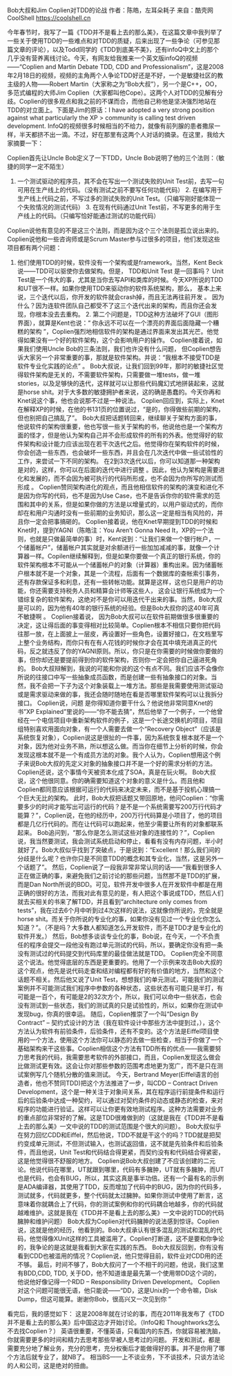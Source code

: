 Bob大叔和Jim Coplien对TDD的论战
作者：陈皓，左耳朵耗子
来自：酷壳网 CoolShell https://coolshell.cn

今年春节时，我写了一篇《TDD并不是看上去的那么美》，在这篇文章中我列举了一些关于使用TDD的一些难点和对TDD的质疑，后来出现了一些争论（可参见那篇文章的评论），以及Todd同学的《TDD到底美不美》，还有infoQ中文上的那个几乎没有营养离线讨论。今天，有网友给我推来一个英文版infoQ的视频——“Coplien and Martin Debate TDD, CDD and Professionalism”，这是2008年2月18日的视频，视频的主角两个人争论TDD好还是不好，一个是敏捷社区的教主级的人物——Robert Martin（大家称之为“Bob大叔”），另一个是C++，OO，多范式编程的大师Jim Coplien（大家都叫他Cope）。这两个人对TDD的见解有分歧。Coplien的很多观点和我之前的不谋而合，而他自己称他是坚决强烈地站在TDD的对立面上。下面是Jim的原话：I have adopted a very strong position against what particularly the XP > community is calling test driven development.
InfoQ的视频很多时候相当的不给力，就像有前列腺的患者撒尿一样，半天都挤不出一滴。不过，好在那里有这两个人对话的摘录。在这里，我给大家摘要一下：

Coplien首先让Uncle Bob定义了一下TDD，Uncle Bob说明了他的三个法则：（敏捷的同学一定不陌生）
1. 一个测试驱动的程序员，其不会在写出一个测试失败的Unit Test前，去写一句可用在生产线上的代码。（没有测试之前不要写任何功能代码） 2. 在编写用于生产线上代码之前，不写过多的测试失败的Unit Test。（只编写刚好能体现一个失败情况的测试代码） 3. 在现有代码通过Unit Test前，不写更多的用于生产线上的代码。（只编写恰好能通过测试的功能代码）

Coplien说他有意见的不是这三个法则，而是因为这个三个法则是孤立说出来的。Coplien说他和一些咨询师或是Scrum Master参与过很多的项目，他们发现这些项目都有两个问题：
1. 他们使用TDD的时候，软件没有一个架构或是framework。当然，Kent Beck说——TDD可以驱使你去做架构。但是， TDD和Unit Test 是一回事吗？ Unit Test是一个伟大的事，尤其是当你去写API和类库的时候。今天XP所说的TDD和UT很不一样。如果你使用TDD来驱动你的软件系统架构，那么， 基本上来说，三个迭代以后，你开发的软件就会crash掉，而且无法再往前开发 。 因为什么？因为连软件团队自己都受不了这三个迭代出来的架构，而且你还会发现，你根本没去去重构。 2. 第二个问题是，TDD这种方法破坏了GUI（图形界面），就算是Kent也说：“ 你永远不可以在一个漂亮的界面后面隐藏一个糟糕的架构 ”，Coplien强烈地相信软件的架构是通过界面来发出其光芒。他觉得如果没有一个好的软件架构，这个会影响用户的操作。
Coplien接着说，如果我们使用Uncle Bob的三条法则，我们也许没有什么问题， 但Coplien想告诉大家另一个非常重要的事，那就是软件架构。并说：“我根本不接受TDD是软件专业化实践的论点” 。
Bob大叔说，让我们回到99年，那时的敏捷社区觉得软件架构是无关的，不需要软件架构，只需要做一堆tests，做一堆stories，以及足够快的迭代，这样就可以让那些代码魔幻式地拼装起来，这就是horse shit。对于大多数的敏捷拥护者来说，这的确是愚蠢的。今天你再和Knet说这个事，他也会说那不过是一种说法。
Coplien回应到，实际上，Knet在解释XP的时候，在他的书131页的位置说过，“是的，你得做些前期的架构，但也别把自己搞乱了”。
Bob大叔把话题转回来，继续聊关于架构方面的事，他说软件的架构很重要，他也写很一些关于架构的书，他说他也是一个架构方面的怪才，但是他认为架构自己并不会形成软件的所有的外表。他觉得好的软件架构和设计能力应该出现在若干次迭代之后。他觉得你在架构软件的时候，你会创造一些东西，也会破坏一些东西，并且会在几次迭代中做一些试验性的工作，来尝试一下不同的架构。 在2到3次迭代以后，你可以知道那一种架构是对的，这样，你可以在后面的迭代中进行调整 。因此，他认为架构是需要进化和发展的，而不会因为被可执行的代码所形成，也不会因为你所写的测试而形成 。
Coplien赞同架构进化的观点，而且他相信软件的架构的演变和进化不是因为你写的代码，也不是因为Use Case，也不是告诉你你的软件需求的范围和其中的关系，但是如果你做的方法是以增量式的，以用户驱动式的，而你却在和用户沟通时没有一些前期的业务知识，那么这一定是相当有风险的，并且你一定会把事搞砸的。
Coplien接着说，他在Knet早期提到TDD的时候和Knet时，提到YAGNI（陈皓注：You Aren’t Gonna Need It，XP的一个法则，也就是只做最简单的事）时，Kent说到：“让我们来做一个银行帐户，一个储蓄帐户”，储蓄帐户其实就是对余额进行一些加加减减的事，就像一个计算器一样。Copilen继续解释到，但是如果你要做一个真正的银行系统，你的软件架构根本不可能从一个储蓄帐户的对象（计算器）重构出来。因为储蓄帐户根本就不是一个对象，其是一个流程，后面有一个数据库的查帐索引事务，还有存款保证多和利息，还有一些转帐功能。就算是这样，这也只是用户的功能，你还需要支持税务人员和精算会计师等这些人， 这会让银行系统成为一个错综复杂的软件架构，这绝对不是你可以用迭代干出来的事。当然，Bob大叔是可以的，因为他有40年的银行系统的经验。但是Bob大叔你的这40年可真不敏捷啊 。
Coplien接着说， 因为Bob大叔可以在软件前期做很多很重要的决定，这让得后面的事变得相对比较简单。Coplien根本不相信只要你把代码往那一放，在上面披上一层皮，再设置好一些角色，设置好接口，在文档里写上整个业务结构，而你只有在有人花钱的时候你才会在其中填充进真正的代码，反之就违反了你的YAGNI原则。所以，你只是在你需要的时候做你要做的事，但你却还是要提前得到你的软件架构，否则你一定会把你自己逼进死角的。
Bob大叔辩解到，我说的可能和你说的这个有点不同。我们应该不会像你所说的往接口中写一些抽象成员函数，而是创建一些有抽象接口的对象。当然，我不会把一下子为这个对象装载上一堆方法。那些是我需要使用测试驱动或是需求驱动来做的事，我还会随时随地在看是否哪里软件架构可以让我拆分接口。
Coplien说，问题 是你得知道你要干什么？他说他非常同意Knet的书”XP Explained”里说的——“你不能去猜”，然后他举了一个例子，一个他曾经在一个电信项目中重新架构软件的例子，这是一个长途交换机的项目，项目组特别喜欢用面向对象，有一个人需要去做一个“Recovery Object”（应该是系统恢复对象），Coplien说这是很扯的一件事，因为系统恢复根本就不是一个对象，因为他对业务不熟，所以想这么做。而当你在细节上分析的时候，你会发现这根本就不是一个有成员方法的对象。我个人认为，Coplien想用这个例子来说Bob大叔的先定义对象的抽象接口并不是一个好的需求分析的方法。Coplien还说，这个事情今天被资本化成了SOA，真是在玩火啊。
Bob大叔说，这个他很同意。你的确需要知道这个对象的意义是什么。而且他和Coplien都同意应该根据可运行的代码来决定未来，而不是基于投机心理搞一个巨大无比的架构。
此时，Bob大叔把话题又带回原地，他问Coplien：“你需要多少的时间才能写出可运行的代码？是不是一个系统需要写200万行代码才能算？”，Coplien说，在他的经历中，200万行代码算是小项目了，他的项目都是几亿行代码的。而在让代码可以跑起来，他至少需要让所有的对象都联系起来。
Bob追问到，“那么你是怎么测试这些对象的连接性的？”，Coplien说，我当然要测试，我会测试系统启动和停止，看看有没有内存问题，半小时就好了。Bob大叔似乎找到了突破点，于是说到：“Excellent！那么我们间的分歧是什么呢？也许你只是不同意TDD的概念和其专业化，当然，这是另外一个话题了”。
然后，Coplien说了一段我非常非常认同的话——“我看到很多人正在做正确的事，来避免我们之前讨论的那些问题，当然那不是TDD的扩展，而是Dan North所说的BDD。可见，软件开发中很多人在开发软件中都是在用正确的很好的方法，而我对此有意见的是，有人把这个事说成TDD，然后人们就去买相关的书来了解TDD，并且看到“architecture only comes from tests”，我在过去6个月中听到过4次这样的说法，这就像你所说的，完全就是horse shit。而关于你所说的专业化的事，如果你没有见过一个专业化你怎么知道？”。（不是吗？大多数人都知道怎么开发软件，而不是TDD才是专业化的软件开发。）
然后，Bob想多谈谈专业化的事，Bob说，在今天，一个不负责任的程序会提交一段他没有跑过单元测试的代码，所以，要确定你没有把一条没有测试过的代码提交到代码库里的最佳做法就是TDD。
Coplien完全不同意这个说法。他觉得底层的东西是更重要的。他用了一个示例来攻击Bob大叔的这个观点，他先是说代码走查和结对编程都有好的有价值的地方，当然和这个话题不相关。然后他又说了Unit Test，想想我们的单元测试，可能我们的测试案例并不可能测试我们程序中参数的各种状态，这些状态有可能只是半打，有可能是一百个，有可能是2的32次方个，所以，我们可以命中一些状态，也会没有测试到一些状态，我们的测试真的只是试验性的，所以，如果你在测试中发现bug，你真的很幸运。
随后，Coplien推崇了一个叫“Design By Contract” – 契约式设计的方法（我在软件设计中那些方法中提到过，），这个方法认为软件有前验条件，后验条件，还有不变的。这个方法是Eiffel项目使用的一个方法，使用这个方法你可以静态的去做一些检查，相当于你做了一个基础架构来干这些事。Coplien相信这个方法有TDD所有的优点——我需要努力思考我的代码，我需要思考软件的外部接口，而且，Coplien发现这么做会比做测试更有效。这会让你对那些参数的范围考虑地更为宽广，而不是只在测试案例写几个随机分散的值来测试。
今天，Bertrand Meyer(Eiffel语言的创造者，他也不赞同TDD)把这个方法推进了一步，叫CDD – Contract Driven Development，这个是一种关注于对象间关系，其在程序运行前提条件和运行后的后验条中达成一种契约，可以通过对契约条件的动态或静态的检查，来对程序的功能进行验证。这样可以让你更有效地测试程序。这种方法需要对业务的重点部位非常好的了解。这是TDD很难做到的（这就是我在《TDD并不是看上去的那么美》一文中说的TDD的测试范围是个很大的问题）。
Bob大叔似乎在努力回忆CDD和Eiffel，然后他说，TDD不就是干这个的吗？TDD就是把契约变成单元测试，不但测试输入，也测试返回值，这不就是先验条件和后验条件，而且他说，Unit Test和代码结合得更紧，而契约没有和代码结合得紧密，这是他觉得很不舒服的地方。
Coplien说Bob大叔创建了不应该创建的二元论。他说代码在哪里，UT就跟到哪里，代码有多臃肿，UT就有多臃肿，而UT也是代码，也会有BUG，所以，其实这真是事半功倍。还有一个最有名的示例是ADA编译器，其使用了TDD，反而增加了代码中的BUG，因为你的代码多，测试就多，代码就更多，整个代码就太过臃肿。如果你测试中使用了断言，这意味着你就耦合上了代码，你的测试案例和你的代码耦合地越多，你的代码就越难维护。这就是我在《TDD并不是看上去的那么美》一文中说的TDD的代码臃肿和维护问题）
Bob大叔为Coplien对代码臃肿的说法感到惊讶。Coplien说，这就是他的经历，他看到的。Bob大叔承认有很多混乱的测试和混乱的代码，他觉得像XUnit这样的工具被滥用了。Coplien打断道，这不是要和你争论的，我争论的是这就是我看到大家在实践的东西。
Bob大叔反回到，你有没有看到CDD也被滥用的情况？Coplien说，他只觉得目前，软件业对CDD用的还不够。
最后，时间不够了，Bob大叔问了一个不相干的问题，他说，我们这里有BDD,CDD, TDD, 关于DD，他不知道谁是最先第一个使用带DD这个词的，他说他好像记得一个RDD – Responsibility Driven Development。
Coplien对这个问题可能很无语，他只能说——“DD，这是Unix的一个命令嘛，Disk Dump，但这可能算。谢谢你Bob，很高兴又一次见到你 ”

看完后，我的感觉如下：
这是2008年就在讨论的事，而在2011年我发布了《TDD并不是看上去的那么美》后中国这边才开始讨论。（InfoQ和 Thoughtworks怎么不去找Coplien？） 英语很重要，不懂英语，只看国内的东西，你就容易被洗脑，你就需要更多的时间和精力去思考那些早被人思考过的问题。 开发和测试，都是需要充分地了解业务，充分的思考，充分权衡后才能做得好的事。并不是你用了哪个方法后就专业了，就NB了。 相当BS——上不谈业务，下不谈技术，只谈方法论的人和公司，这是绝对的扭曲。